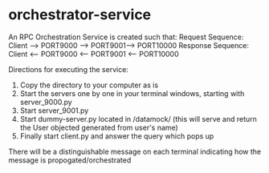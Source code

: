 # orchestrator-service
An RPC Orchestration Service is created such that:
Request Sequence: Client --> PORT9000 --> PORT9001--> PORT10000
Response Sequence: Client <-- PORT9000 <-- PORT9001 <-- PORT10000

Directions for executing the service:
1. Copy the directory to your computer as is
2. Start the servers one by one in your terminal windows, starting with server_9000.py
3. Start server_9001.py
4. Start dummy-server.py located in /datamock/ (this will serve and return the User objected generated from user's name)
5. Finally start client.py and answer the query which pops up

There will be a distinguishable message on each terminal indicating how the message is propogated/orchestrated

